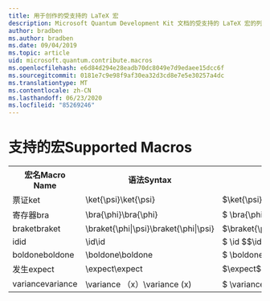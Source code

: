 ```yaml
---
title: 用于创作的受支持的 LaTeX 宏
description: Microsoft Quantum Development Kit 文档的受支持的 LaTeX 宏的列表。
author: bradben
ms.author: bradben
ms.date: 09/04/2019
ms.topic: article
uid: microsoft.quantum.contribute.macros
ms.openlocfilehash: e6d84d294e28eadb70dc8049e7d9edaee15dcc6f
ms.sourcegitcommit: 0181e7c9e98f9af30ea32d3cd8e7e5e30257a4dc
ms.translationtype: MT
ms.contentlocale: zh-CN
ms.lasthandoff: 06/23/2020
ms.locfileid: "85269246"
---
```

# <a name="supported-macros"></a><span data-ttu-id="cf80d-103">支持的宏</span><span class="sxs-lookup"><span data-stu-id="cf80d-103">Supported Macros</span></span>

<table>
<tr><th><span data-ttu-id="cf80d-104">宏名</span><span class="sxs-lookup"><span data-stu-id="cf80d-104">Macro Name</span></span></th><th><span data-ttu-id="cf80d-105">语法</span><span class="sxs-lookup"><span data-stu-id="cf80d-105">Syntax</span></span></th><th><span data-ttu-id="cf80d-106">结果</span><span class="sxs-lookup"><span data-stu-id="cf80d-106">Results</span></span></th></tr>
<tr><td><span data-ttu-id="cf80d-107">票证</span><span class="sxs-lookup"><span data-stu-id="cf80d-107">ket</span></span></td><td><span data-ttu-id="cf80d-108">\ket{\psi}</span><span class="sxs-lookup"><span data-stu-id="cf80d-108">\ket{\psi}</span></span></td><td><span data-ttu-id="cf80d-109">$\ket{\psi}$</span><span class="sxs-lookup"><span data-stu-id="cf80d-109">$\ket{\psi}$</span></span></td></tr>
<tr><td><span data-ttu-id="cf80d-110">寄存器</span><span class="sxs-lookup"><span data-stu-id="cf80d-110">bra</span></span></td><td><span data-ttu-id="cf80d-111">\bra{\phi}</span><span class="sxs-lookup"><span data-stu-id="cf80d-111">\bra{\phi}</span></span></td><td><span data-ttu-id="cf80d-112">$ \bra{\phi} $</span><span class="sxs-lookup"><span data-stu-id="cf80d-112">$\bra{\phi}$</span></span></td></tr>
<tr><td><span data-ttu-id="cf80d-113">braket</span><span class="sxs-lookup"><span data-stu-id="cf80d-113">braket</span></span></td><td><span data-ttu-id="cf80d-114">\braket{\phi|\psi}</span><span class="sxs-lookup"><span data-stu-id="cf80d-114">\braket{\phi|\psi}</span></span></td><td><span data-ttu-id="cf80d-115">$\braket{\phi|\psi}$</span><span class="sxs-lookup"><span data-stu-id="cf80d-115">$\braket{\phi|\psi}$</span></span></td></tr>
<tr><td><span data-ttu-id="cf80d-116">id</span><span class="sxs-lookup"><span data-stu-id="cf80d-116">id</span></span></td><td><span data-ttu-id="cf80d-117">\id</span><span class="sxs-lookup"><span data-stu-id="cf80d-117">\id</span></span></td><td><span data-ttu-id="cf80d-118">$ \id $</span><span class="sxs-lookup"><span data-stu-id="cf80d-118">$\id$</span></span></td></tr>
<tr><td><span data-ttu-id="cf80d-119">boldone</span><span class="sxs-lookup"><span data-stu-id="cf80d-119">boldone</span></span></td><td><span data-ttu-id="cf80d-120">\boldone</span><span class="sxs-lookup"><span data-stu-id="cf80d-120">\boldone</span></span></td><td><span data-ttu-id="cf80d-121">$ \boldone $</span><span class="sxs-lookup"><span data-stu-id="cf80d-121">$\boldone$</span></span></td></tr>
<tr><td><span data-ttu-id="cf80d-122">发生</span><span class="sxs-lookup"><span data-stu-id="cf80d-122">expect</span></span></td><td><span data-ttu-id="cf80d-123">\expect</span><span class="sxs-lookup"><span data-stu-id="cf80d-123">\expect</span></span></td><td><span data-ttu-id="cf80d-124">$\expect$</span><span class="sxs-lookup"><span data-stu-id="cf80d-124">$\expect$</span></span></td></tr>
<tr><td><span data-ttu-id="cf80d-125">variance</span><span class="sxs-lookup"><span data-stu-id="cf80d-125">variance</span></span></td><td><span data-ttu-id="cf80d-126">\variance （x）</span><span class="sxs-lookup"><span data-stu-id="cf80d-126">\variance (x)</span></span></td><td><span data-ttu-id="cf80d-127">$ \variance （x） $</span><span class="sxs-lookup"><span data-stu-id="cf80d-127">$\variance (x)$</span></span></td></tr>
</table>